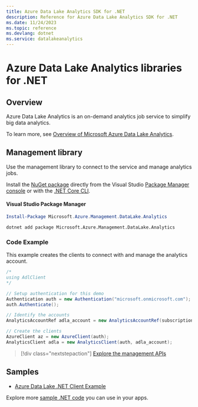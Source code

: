 ```yaml
---
title: Azure Data Lake Analytics SDK for .NET
description: Reference for Azure Data Lake Analytics SDK for .NET
ms.date: 11/24/2023
ms.topic: reference
ms.devlang: dotnet
ms.service: datalakeanalytics
---
```

# Azure Data Lake Analytics libraries for .NET

## Overview

Azure Data Lake Analytics is an on-demand analytics job service to simplify big data analytics.

To learn more, see [Overview of Microsoft Azure Data Lake Analytics](/azure/data-lake-analytics/data-lake-analytics-overview).

## Management library

Use the management library to connect to the service and manage analytics jobs.

Install the [NuGet package](https://www.nuget.org/packages/Microsoft.Azure.Management.DataLake.Analytics) directly from the Visual Studio [Package Manager console][PackageManager] or with the [.NET Core CLI][DotNetCLI].

#### Visual Studio Package Manager

```powershell
Install-Package Microsoft.Azure.Management.DataLake.Analytics
```

```dotnetcli
dotnet add package Microsoft.Azure.Management.DataLake.Analytics
```

### Code Example

This example creates the clients to connect with and manage the analytics account.

```csharp
/*
using AdlClient 
*/

// Setup authentication for this demo
Authentication auth = new Authentication("microsoft.onmicrosoft.com"); // change this to YOUR tenant
auth.Authenticate();

// Identify the accounts
AnalyticsAccountRef adla_account = new AnalyticsAccountRef(subscriptionId, resourceGroup, userName);

// Create the clients
AzureClient az = new AzureClient(auth);
AnalyticsClient adla = new AnalyticsClient(auth, adla_account);
```

> [!div class="nextstepaction"]
> [Explore the management APIs](/dotnet/api/overview/azure/datalakeanalytics/management)

## Samples
* [Azure Data Lake .NET Client Example](https://azure.microsoft.com/resources/samples/data-lake-dotnet-client/)

Explore more [sample .NET code](https://azure.microsoft.com/resources/samples/?platform=dotnet) you can use in your apps.

[PackageManager]: https://docs.microsoft.com/nuget/tools/package-manager-console
[DotNetCLI]: https://docs.microsoft.com/dotnet/core/tools/dotnet-add-package